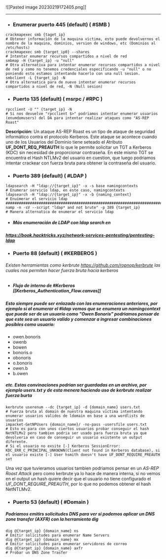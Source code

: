 ![[Pasted image 20230219172405.png]]

---

- ### Enumerar puerto 445 (default) ( #SMB ) 

```shell
crackmapexec smb {taget_ip}
# Obtener información de la maquina victima, esto puede devolvernos el nombre de la maquina, dominios, version de windows, etc (Dominios al /etc/hosts)
crackmapexec smb {target_ip0} --shares
# Intentar enumerar recursos compartidos a nivel de red
smbmap -H {target_ip} -u "null"
# Otra alternativa para intentar enumerar recursos compartidos a nivel de red y como no tenemos credenciales especificando -u "null" o no poniendo esto estamos intentando hacerlo con una null sesion.
smbclient -L {target_ip} -N
# Otra alternatica para de nuevo intentar enumerar recursos compartidos a nivel de red, -N (Null sesion)
```

- ### Puerto 135 (default) ( msrpc / #RPC )

```shell
rpcclient -U "" {target_ip} -N
# Si nos devuelve "rpcclient $>" podriamos intentar enumerar usuarios (enumdomusers) del DA para intentar realizar ataques como "AS-REP Roast" 
```
**Descripción:** Un ataque AS-REP Roast es un tipo de ataque de seguridad informático contra el protocolo Kerberos. Este ataque se acontece cuando uno de los Usuarios del Dominio tiene seteado el Atributo **UF_DONT_REQ_PREAUTH** lo que le permite solicitar un TGT a Kerberos (KDC) sin necesidad de proporcionar contraseña. En este mismo TGT se encuentra el Hash NTLMv2 del usuario en cuestion, que luego podriamos intentar crackear con fuerza bruta para obtener la contraseña del usuario.

- ### Puerto 389 (default) ( #LDAP ) 

```shell
ldapsearch -H "ldap://{target_ip}" -x -s base namingcontexts
# Enumerar servicio ldap, en este caso, namingcontexts
ldapsearch -H "ldap://{target_ip}" -x -b {naming_context}
# Enuimerar el servicio ldap
#################################################################################
namp -n -sV --script "ldap* and not brute" -p 389 {target_ip}
# Manera alternatica de enumerar el servicio ldap

```

- ##### Más enumeración de LDAP con ldap search en 
##### https://book.hacktricks.xyz/network-services-pentesting/pentesting-ldap

- ### Puerto 88 (default) ( #KERBEROS )

###### Existen herramientas como kerbrute https://github.com/ropnop/kerbrute las cuales nos permiten hacer fuerza bruta hacia kerberos 
- ##### Flujo de interno de #Kerberos [[Kerberos_Authentication_Flow.canvas]]

##### Esto siempre puede ser enlazado con las enumeraciones anteriores, por ejemplo si al enumerar el #ldap vemos que se enumera un namingcontext que puede ser de un usuario como "Owen Bonoris" podriamos pensar de que este sea un usuario valido y comenzar a ingresar combinaciones posibles como usuario:

- owen.bonoris
- owenb
- bowen
- bonoris.o
- obonoris
- o.bonoris
- owen.b
- b.owen

##### etc.  Estas convinaciones podrian ser guardadas en un archivo, por ejemplo users.txt y de esta menera haciendo uso de kerbrute realizar fuerza burta

```shell
kerbrute userenum --dc {target_ip} -d {domain_name} users.txt
# Fuerza bruta al domain de nuestra maquina victima intentando enumerar usuarios validos de ldomain en base a una wordlists de usuarios
impacket-GetNPUsers {domain_name}/ -no-pass -usersfile users.txt
# Esto es para con unos ciertos usuarios probar conseguir el hash NetNTLMv2 pero tambien podria ser usado para fuerza bruta ya que devolveria en caso de conseguir un usuario existente un output diferente.
# Si el usuario no exsite [-] Kerberos SessionError: KDC_ERR_C_PRINCIPAL_UNKNOWN(Client not found in Kerberos database), si el usuario existe [-] User hsmith doesn't have UF_DONT_REQUIRE_PREAUTH set

```

Una vez que tuvieramos usuarios tambien podriamos pensar en un *AS-REP Roast Attack*  pero como kerbrute ya lo hace de manera interna, si no vemos en el output un hash quiere decir que el usuario no tiene configurado el *UF_DONT_REQUIRE_PREAUTH*, por lo que no podemos obtener el hash NetNTLMv2.

- ### Puerto 53 (default) ( #Domain )

##### Podriamos emitirs solicitudes DNS para ver si podemos aplicar un DNS zone transfer (AXFR) con la herramienta dig

```shell
dig @{target_ip} {domain_name} ns
# Emitir solicitudes para enumerar Name Servers
dig @{target_ip} {domain_name} mx 
# Emitir solicitudes para enumerar servidores de correo
dig @{target_ip} {domain_name} axfr
# Probar un DNS Zone Trasfer
```